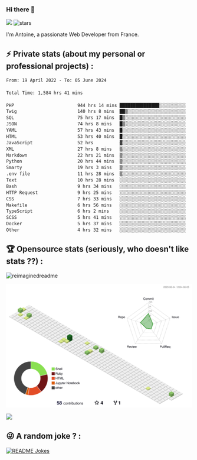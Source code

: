 ### Hi there 👋

![](https://komarev.com/ghpvc/?username=niotna)
<img src="https://img.shields.io/github/stars/niotna?label=Stars" alt="stars">

I'm Antoine, a passionate Web Developer from France.

## :zap: Private stats (about my personal or professional projects) : 

<!--START_SECTION:waka-->

```txt
From: 19 April 2022 - To: 05 June 2024

Total Time: 1,584 hrs 41 mins

PHP                        944 hrs 14 mins ███████████████░░░░░░░░░░   59.59 %
Twig                       140 hrs 8 mins  ██▒░░░░░░░░░░░░░░░░░░░░░░   08.84 %
SQL                        75 hrs 17 mins  █▒░░░░░░░░░░░░░░░░░░░░░░░   04.75 %
JSON                       74 hrs 8 mins   █▒░░░░░░░░░░░░░░░░░░░░░░░   04.68 %
YAML                       57 hrs 43 mins  █░░░░░░░░░░░░░░░░░░░░░░░░   03.64 %
HTML                       53 hrs 40 mins  █░░░░░░░░░░░░░░░░░░░░░░░░   03.39 %
JavaScript                 52 hrs          ▓░░░░░░░░░░░░░░░░░░░░░░░░   03.28 %
XML                        27 hrs 8 mins   ▒░░░░░░░░░░░░░░░░░░░░░░░░   01.71 %
Markdown                   22 hrs 21 mins  ▒░░░░░░░░░░░░░░░░░░░░░░░░   01.41 %
Python                     20 hrs 44 mins  ▒░░░░░░░░░░░░░░░░░░░░░░░░   01.31 %
Smarty                     19 hrs 3 mins   ▒░░░░░░░░░░░░░░░░░░░░░░░░   01.20 %
.env file                  11 hrs 28 mins  ▒░░░░░░░░░░░░░░░░░░░░░░░░   00.72 %
Text                       10 hrs 28 mins  ░░░░░░░░░░░░░░░░░░░░░░░░░   00.66 %
Bash                       9 hrs 34 mins   ░░░░░░░░░░░░░░░░░░░░░░░░░   00.60 %
HTTP Request               9 hrs 25 mins   ░░░░░░░░░░░░░░░░░░░░░░░░░   00.59 %
CSS                        7 hrs 33 mins   ░░░░░░░░░░░░░░░░░░░░░░░░░   00.48 %
Makefile                   6 hrs 56 mins   ░░░░░░░░░░░░░░░░░░░░░░░░░   00.44 %
TypeScript                 6 hrs 2 mins    ░░░░░░░░░░░░░░░░░░░░░░░░░   00.38 %
SCSS                       5 hrs 41 mins   ░░░░░░░░░░░░░░░░░░░░░░░░░   00.36 %
Docker                     5 hrs 37 mins   ░░░░░░░░░░░░░░░░░░░░░░░░░   00.36 %
Other                      4 hrs 32 mins   ░░░░░░░░░░░░░░░░░░░░░░░░░   00.29 %
```

<!--END_SECTION:waka-->

## :trophy: Opensource stats (seriously, who doesn't like stats ??) : 

<!---
[![Top Langs](https://github-readme-stats.vercel.app/api/top-langs/?username=niotna)](https://github.com/anuraghazra/github-readme-stats) 
-->
<img src="https://myreadme.vercel.app/api/embed/niotna?panels=userstatistics,toprepositories,toplanguages,commitgraph" alt="reimaginedreadme" />

![](./profile-3d-contrib/profile-green-animate.svg)

<img src="https://github-profile-trophy.vercel.app/?username=niotna&theme=juicyfresh&no-bg=true" />

## :stuck_out_tongue_winking_eye: A random joke ? : 

<a href="https://readme-jokes.vercel.app"><img align="center" src="https://readme-jokes.vercel.app/api" alt="README Jokes"></a>
